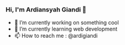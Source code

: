 ### Hi, I'm Ardiansyah Giandi 👋

- 🔭 I’m currently working on something cool 
- 🌱 I’m currently learning web development
- 📫 How to reach me : <a>@ardigiandi<a/>
